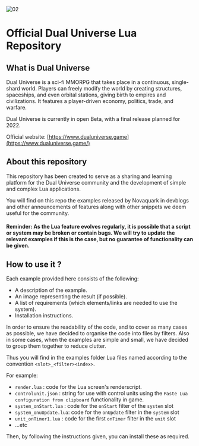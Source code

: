 ![02](https://user-images.githubusercontent.com/98467522/151397975-02664bb7-019e-4942-b555-08e74ece98d9.jpg)
# Official Dual Universe Lua Repository

## [](https://github.com/dual-universe/lua-examples#about-dual-universe)What is Dual Universe

Dual Universe is a sci-fi MMORPG that takes place in a continuous, single-shard world. Players can freely modify the world by creating structures, spaceships, and even orbital stations, giving birth to empires and civilizations. It features a player-driven economy, politics, trade, and warfare.

Dual Universe is currently in open Beta, with a final release planned for 2022.

Official website:  [https://www.dualuniverse.game](https://www.dualuniverse.game/)

## [](https://github.com/dual-universe/lua-examples#about-this-repository)About this repository

This repository has been created to serve as a sharing and learning platform for the Dual Universe community and the development of simple and complex Lua applications.

You will find on this repo the examples released by Novaquark in devblogs and other announcements of features along with other snippets we deem useful for the community.

#### [](https://github.com/dual-universe/lua-examples#reminder-as-the-lua-feature-evolves-regularly-it-is-possible-that-a-script-or-system-may-be-broken-or-contain-bugs-we-will-try-to-update-the-relevant-examples-if-this-is-the-case-but-no-guarantee-of-functionality-can-be-given)Reminder: As the Lua feature evolves regularly, it is possible that a script or system may be broken or contain bugs. We will try to update the relevant examples if this is the case, but no guarantee of functionality can be given.

## [](https://github.com/dual-universe/lua-examples#how-to-use-it-)How to use it ?

Each example provided here consists of the following:

-   A description of the example.
-   An image representing the result (if possible).
-   A list of requirements (which elements/links are needed to use the system).
-   Installation instructions.

In order to ensure the readability of the code, and to cover as many cases as possible, we have decided to organise the code into files by filters. Also in some cases, when the examples are simple and small, we have decided to group them together to reduce clutter.

Thus you will find in the examples folder Lua files named according to the convention  `<slot>_<filter><index>`.

For example:

-   `render.lua`  : code for the Lua screen's renderscript.
-   `controlunit.json`  : string for use with control units using the  `Paste Lua configuration from clipboard`  functionality in game.
-   `system_onStart.lua`  : code for the  `onStart`  filter of the  `system`  slot
-   `system_onuUpdate.lua`: code for the  `onUpdate`  filter in the  `system`  slot
-   `unit_onTimer1.lua`  : code for the first  `onTimer`  filter in the  `unit`  slot
-   ...etc

Then, by following the instructions given, you can install these as required.

